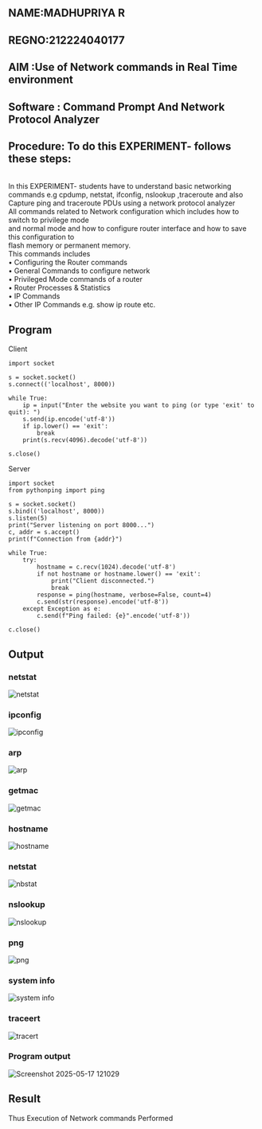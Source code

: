 
## NAME:MADHUPRIYA R
## REGNO:212224040177

## AIM :Use of Network commands in Real Time environment
## Software : Command Prompt And Network Protocol Analyzer
## Procedure: To do this EXPERIMENT- follows these steps:
<BR>
In this EXPERIMENT- students have to understand basic networking commands e.g cpdump, netstat, ifconfig, nslookup ,traceroute and also Capture ping and traceroute PDUs using a network protocol analyzer 
<BR>
All commands related to Network configuration which includes how to switch to privilege mode
<BR>
and normal mode and how to configure router interface and how to save this configuration to
<BR>
flash memory or permanent memory.
<BR>
This commands includes
<BR>
• Configuring the Router commands
<BR>
• General Commands to configure network
<BR>
• Privileged Mode commands of a router 
<BR>
• Router Processes & Statistics
<BR>
• IP Commands
<BR>
• Other IP Commands e.g. show ip route etc.
<BR>

## Program 
Client
~~~
import socket

s = socket.socket()
s.connect(('localhost', 8000))

while True:
    ip = input("Enter the website you want to ping (or type 'exit' to quit): ")
    s.send(ip.encode('utf-8'))
    if ip.lower() == 'exit':
        break
    print(s.recv(4096).decode('utf-8'))

s.close()
~~~
Server 
~~~
import socket
from pythonping import ping

s = socket.socket()
s.bind(('localhost', 8000))
s.listen(5)
print("Server listening on port 8000...")
c, addr = s.accept()
print(f"Connection from {addr}")

while True:
    try:
        hostname = c.recv(1024).decode('utf-8')
        if not hostname or hostname.lower() == 'exit':
            print("Client disconnected.")
            break
        response = ping(hostname, verbose=False, count=4)
        c.send(str(response).encode('utf-8'))
    except Exception as e:
        c.send(f"Ping failed: {e}".encode('utf-8'))

c.close()
~~~

## Output
### netstat
![netstat](https://github.com/user-attachments/assets/f4eefdf5-13ee-42ae-828e-921f6f160b5b)
### ipconfig
![ipconfig](https://github.com/user-attachments/assets/5c89b140-9748-454f-8724-e91a669cacc0)
### arp
![arp](https://github.com/user-attachments/assets/e26358ad-dbe6-4650-bce4-d4b413ddb229)
### getmac
![getmac](https://github.com/user-attachments/assets/e30cd17f-351c-49d2-afad-115ba8d45097)
### hostname
![hostname](https://github.com/user-attachments/assets/72ac9cc1-6bcf-4f99-9eb0-a1340e7c9141)
### netstat
![nbstat](https://github.com/user-attachments/assets/3ed11b03-3af6-4ee2-854f-20778e35b51a)
### nslookup
![nslookup](https://github.com/user-attachments/assets/e381db08-eee6-45ac-9cc7-db5f451ee1fe)
### png
![png](https://github.com/user-attachments/assets/d901a342-baea-4461-9197-d8bddd11d3d7)
### system info 
![system info](https://github.com/user-attachments/assets/4060f4ab-841e-451d-8dfd-99a06f553a90)
### traceert
![tracert](https://github.com/user-attachments/assets/a54d6839-482f-4f13-8cd4-1fb507f950fb)

### Program output 
![Screenshot 2025-05-17 121029](https://github.com/user-attachments/assets/6aaf1d1c-5004-445c-afde-8a82c236f1a8)




## Result
Thus Execution of Network commands Performed 
